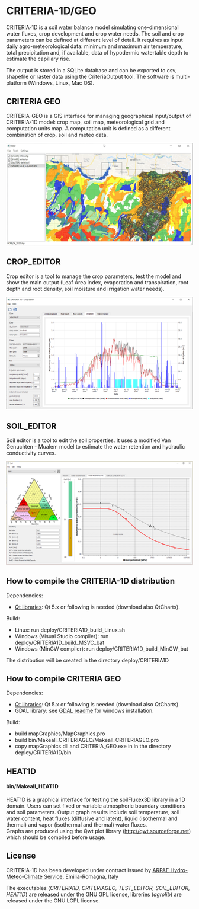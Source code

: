 # CRITERIA-1D/GEO
CRITERIA-1D is a soil water balance model simulating one-dimensional water fluxes, crop development and crop water needs. The soil and crop parameters can be defined at different level of detail. It requires as input daily agro-meteorological data: minimum and maximum air temperature, total precipitation and, if available, data of hypodermic watertable depth to estimate the capillary rise. 

The output is stored in a SQLite database and can be exported to csv, shapefile or raster data using the CriteriaOutput tool. The software is multi-platform (Windows, Linux, Mac OS).

## CRITERIA GEO
CRITERIA-GEO is a GIS interface for managing geographical input/output of CRITERIA-1D model: crop map, soil map, meteorological grid and computation units map. A computation unit is defined as a different combination of crop, soil and meteo data.

![](https://github.com/ARPA-SIMC/CRITERIA1D/blob/master/DOC/img/criteriaGeo.png)

## CROP_EDITOR
Crop editor is a tool to manage the crop parameters, test the model and show the main output (Leaf Area Index, evaporation and transpiration, root depth and root density, soil moisture and irrigation water needs). 

![](https://github.com/ARPA-SIMC/CRITERIA1D/blob/master/DOC/img/cropEditor.png)

## SOIL_EDITOR
Soil editor is a tool to edit the soil properties. It uses a modified Van Genuchten - Mualem model to estimate the water retention and hydraulic conductivity curves. 

![](https://github.com/ARPA-SIMC/CRITERIA1D/blob/master/DOC/img/soilEditor.png)

## How to compile the CRITERIA-1D distribution
Dependencies:
- [Qt libraries](https://www.qt.io/download-qt-installer): Qt 5.x or following is needed (download also QtCharts).

Build:
- Linux: run deploy/CRITERIA1D_build_Linux.sh
- Windows (Visual Studio compiler): run deploy/CRITERIA1D_build_MSVC_bat
- Windows (MinGW compiler): run deploy/CRITERIA1D_build_MinGW_bat

The distribution will be created in the directory deploy/CRITERIA1D

## How to compile CRITERIA GEO
Dependencies:
- [Qt libraries](https://www.qt.io/download-qt-installer): Qt 5.x or following is needed (download also QtCharts).
- GDAL library: see [GDAL readme](https://github.com/ARPA-SIMC/CRITERIA1D/blob/master/agrolib/gdalHandler/readme.md) for windows installation.

Build:
- build mapGraphics/MapGraphics.pro
- build bin/Makeall_CRITERIAGEO/Makeall_CRITERIAGEO.pro
- copy mapGraphics.dll and CRITERIA_GEO.exe in in the directory deploy/CRITERIA1D/bin

## HEAT1D 
#### bin/Makeall_HEAT1D
HEAT1D is a graphical interface for testing the soilFluxex3D library in a 1D domain. Users can set fixed or variable atmospheric boundary conditions and soil parameters. Output graph results include soil temperature, soil water content, heat fluxes (diffusive and latent), liquid (isothermal and thermal) and vapor (isothermal and thermal) water fluxes.  
Graphs are produced using the Qwt plot library (http://qwt.sourceforge.net) which should be compiled before usage.

## License
CRITERIA-1D has been developed under contract issued by 
[ARPAE Hydro-Meteo-Climate Service](https://github.com/ARPA-SIMC), Emilia-Romagna, Italy

The executables (*CRITERIA1D, CRITERIAGEO, TEST_EDITOR, SOIL_EDITOR, HEAT1D*) are released under the GNU GPL license, libreries (*agrolib*) are released under the GNU LGPL license.
